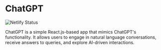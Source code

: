 # ChatGPT
![Netlify Status](https://api.netlify.com/api/v1/badges/554469f5-7ccd-4673-953e-53d21434ecaa/deploy-status)

ChatGPT is a simple React.js-based app that mimics ChatGPT's functionality. It allows users to engage in natural language conversations, receive answers to queries, and explore AI-driven interactions.
